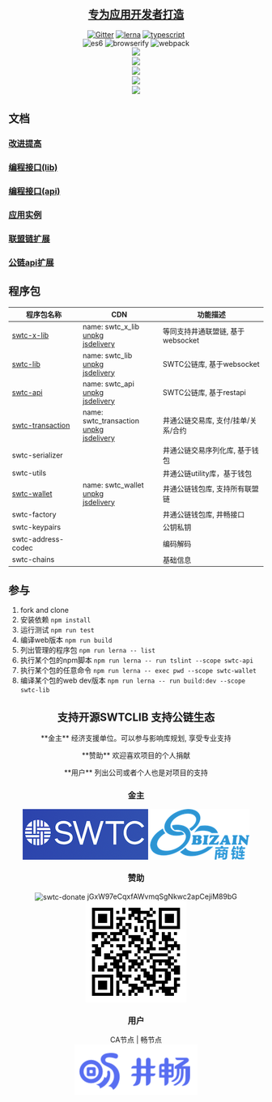 <h2 align="center"><a href="http://swtc.daszichan.com">专为应用开发者打造</a></h2>

<p align="center">
	<a href="https://gitter.im/swtclib/community?utm_source=share-link&utm_medium=link&utm_campaign=share-link"><img alt="Gitter" src="https://img.shields.io/gitter/room/lospringliu/swtclib.svg" /></a>
	<a href="https://lerna.js.org/"><img src="https://img.shields.io/badge/maintained%20with-lerna-cc00ff.svg" alt="lerna" /></a>
	<a href="https://github.com/ellerbrock/typescript-badges/"><img src="https://badges.frapsoft.com/typescript/code/typescript.svg?v=101" alt="typescript" /></a>
	<br>
	<img src="https://img.shields.io/badge/ecmascript-6-green.svg" alt="es6" />
	<img src="https://img.shields.io/badge/browserify-ready-green.svg" alt="browserify" />
	<img src="https://img.shields.io/badge/webpack-ready-green.svg" alt="webpack" />
	<br>
	<a href="https://nodei.co/npm/swtc-lib/"><img src="https://nodei.co/npm/swtc-lib.png?mini=true" /></a>
	<br>
	<a href="https://nodei.co/npm/swtc-x-lib/"><img src="https://nodei.co/npm/swtc-x-lib.png?mini=true" /></a>
	<br>
	<a href="https://nodei.co/npm/swtc-api/"><img src="https://nodei.co/npm/swtc-api.png?mini=true" /></a>
	<br>
	<a href="https://nodei.co/npm/swtc-transaction/"><img src="https://nodei.co/npm/swtc-transaction.png?mini=true" /></a>
	<br>
	<a href="https://nodei.co/npm/swtc-wallet/"><img src="https://nodei.co/npm/swtc-wallet.png?mini=true" /></a>
</p>

<h2>文档</h2>

<h3><a href="docs/swtc/">改进提高</a></h3>
<h3><a href="docs/swtclib/">编程接口(lib)</a></h3>
<h3><a href="docs/api/">编程接口(api)</a></h3>
<h3><a href="docs/examples/">应用实例</a></h3>
<h3><a href="docs/swtcxlib/">联盟链扩展</a></h3>
<h3><a href="docs/swtcapi/">公链api扩展</a></h3>

<h2>程序包</h2>

|程序包名称|CDN|功能描述|
|----------|---|--------|
|[swtc-x-lib](docs/swtcxlib/)|name: swtc_x_lib<br>[unpkg](https://unpkg.com/swtc-x-lib)<br>[jsdelivery](https://cdn.jsdelivr.net/npm/swtc-x-lib)|等同支持井通联盟链, 基于websocket|
|[swtc-lib](docs/swtclib/)|name: swtc_lib<br>[unpkg](https://unpkg.com/swtc-lib)<br>[jsdelivery](https://cdn.jsdelivr.net/npm/swtc-lib)|SWTC公链库, 基于websocket|
|[swtc-api](docs/swtcapi/)|name: swtc_api<br>[unpkg](https://unpkg.com/swtc-api)<br>[jsdelivery](https://cdn.jsdelivr.net/npm/swtc-api)|SWTC公链库, 基于restapi|
|[swtc-transaction](docs/swtctx/)|name: swtc_transaction<br>[unpkg](https://unpkg.com/swtc-transaction)<br>[jsdelivery](https://cdn.jsdelivr.net/npm/swtc-transaction)|井通公链交易库, 支付/挂单/关系/合约|
|swtc-serializer||井通公链交易序列化库, 基于钱包|
|swtc-utils||井通公链utility库，基于钱包|
|[swtc-wallet](docs/swtcwallet/)|name: swtc_wallet<br>[unpkg](https://unpkg.com/swtc-wallet)<br>[jsdelivery](https://cdn.jsdelivr.net/npm/swtc-wallet)|井通公链钱包库, 支持所有联盟链|
|swtc-factory||井通公链钱包库, 井畅接口|
|swtc-keypairs||公钥私钥|
|swtc-address-codec||编码解码|
|swtc-chains||基础信息|

## 参与
1. fork and clone
2. 安装依赖 `npm install`
3. 运行测试 `npm run test`
4. 编译web版本 `npm run build`
5. 列出管理的程序包 `npm run lerna -- list`
6. 执行某个包的npm脚本 `npm run lerna -- run tslint --scope swtc-api`
7. 执行某个包的任意命令 `npm run lerna -- exec pwd --scope swtc-wallet`
8. 编译某个包的web dev版本 `npm run lerna -- run build:dev --scope swtc-lib`

<h2 align="center">支持开源SWTCLIB 支持公链生态</h2>

<p align="center"> **金主** 经济支援单位。可以参与影响库规划, 享受专业支持</p>
<p align="center"> **赞助** 欢迎喜欢项目的个人捐献</p>
<p align="center"> **用户** 列出公司或者个人也是对项目的支持</p>

<a name="sponsors"></a>
<h3 align="center">
	金主
</h3>
<p align="center">
	<img align="center" src="https://raw.githubusercontent.com/swtcca/swtc-app-examples/master/images/swtcfdt.png" alt="SWTC基金会" height="100" />
	<img align="center" src="https://raw.githubusercontent.com/swtcca/swtc-app-examples/master/images/bizain.png" alt="商链" height="100" />
</p>

<a name="donate"></a>
<h3 align="center">
	赞助
</h3>
<p align="center">
	<img valign="middle" src="https://img.shields.io/badge/swtc-donate-blue.svg" alt="swtc-donate" /> jGxW97eCqxfAWvmqSgNkwc2apCejiM89bG
	<img align="center" src="https://raw.githubusercontent.com/swtcca/swtc-app-examples/master/images/donate.png" alt="捐赠" />
</p>

<a name="users"></a>
<h3 align="center">
	用户
</h3>
<p align="center">
	CA节点 | 畅节点 <br>
	<img align="center" src="https://raw.githubusercontent.com/swtcca/swtc-app-examples/master/images/jccdex.png" alt="井畅" height="100" />
</p>


